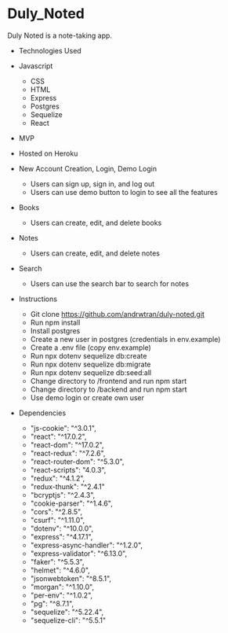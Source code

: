 # Duly_Noted

Duly Noted is a note-taking app.

* Technologies Used

* Javascript
  * CSS
  * HTML
  * Express
  * Postgres
  * Sequelize
  * React

* MVP

* Hosted on Heroku
* New Account Creation, Login, Demo Login
  * Users can sign up, sign in, and log out
  * Users can use demo button to login to see all the features
* Books
  * Users can create, edit, and delete books
* Notes
  * Users can create, edit, and delete notes
* Search
  * Users can use the search bar to search for notes

* Instructions

  * Git clone https://github.com/andrwtran/duly-noted.git
  * Run npm install
  * Install postgres
  * Create a new user in postgres (credentials in env.example)
  * Create a .env file (copy env.example)
  * Run npx dotenv sequelize db:create
  * Run npx dotenv sequelize db:migrate
  * Run npx dotenv sequelize db:seed:all
  * Change directory to /frontend and run npm start
  * Change directory to /backend and run npm start
  * Use demo login or create own user

* Dependencies

  * "js-cookie": "^3.0.1",
  * "react": "^17.0.2",
  * "react-dom": "^17.0.2",
  * "react-redux": "^7.2.6",
  * "react-router-dom": "^5.3.0",
  * "react-scripts": "4.0.3",
  * "redux": "^4.1.2",
  * "redux-thunk": "^2.4.1"
  * "bcryptjs": "^2.4.3",
  * "cookie-parser": "^1.4.6",
  * "cors": "^2.8.5",
  * "csurf": "^1.11.0",
  * "dotenv": "^10.0.0",
  * "express": "^4.17.1",
  * "express-async-handler": "^1.2.0",
  * "express-validator": "^6.13.0",
  * "faker": "^5.5.3",
  * "helmet": "^4.6.0",
  * "jsonwebtoken": "^8.5.1",
  * "morgan": "^1.10.0",
  * "per-env": "^1.0.2",
  * "pg": "^8.7.1",
  * "sequelize": "^5.22.4",
  * "sequelize-cli": "^5.5.1"
